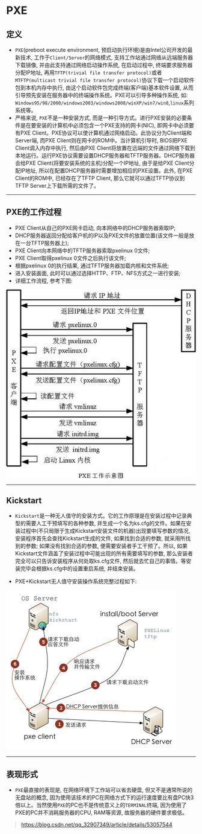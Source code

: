# PXE

## 定义
- `PXE`(preboot execute environment, 预启动执行环境)是由Intel公司开发的最新技术, 工作于`Client/Server`的网络模式, 支持工作站通过网络从远端服务器下载镜像, 并由此支持通过网络启动操作系统, 在启动过程中, 终端要求服务器分配IP地址, 再用`TFTP(trivial file transfer protocol)`或者`MTFTP(multicast trivial file transfer protocol)`协议下载一个启动软件包到本机内存中执行, 由这个启动软件包完成终端(客户端)基本软件设置, 从而引导预先安装在服务器中的终端操作系统。PXE可以引导多种操作系统, 如: `Windows95/98/2000/windows2003/windows2008/winXP/win7/win8`,`linux`系列系统等。
- 严格来说, `PXE`不是一种安装方式, 而是一种引导方式。进行PXE安装的必要条件是在要安装的计算机中必须包含一个PXE支持的网卡(NIC), 即网卡中必须要有PXE Client。PXE协议可以使计算机通过网络启动。此协议分为Client端和Server端, 而PXE Client则在网卡的ROM中。当计算机引导时, BIOS把PXE Client调入内存中执行, 然后由PXE Client将放置在远端的文件通过网络下载到本地运行。运行PXE协议需要设置DHCP服务器和TFTP服务器。DHCP服务器会给PXE Client(将要安装系统的主机)分配一个IP地址, 由于是给PXE Client分配IP地址, 所以在配置DHCP服务器时需要增加相应的PXE设置。此外, 在PXE Client的ROM中, 已经存在了TFTP Client, 那么它就可以通过TFTP协议到TFTP Server上下载所需的文件了。

------

## PXE的工作过程
- PXE Client从自己的PXE网卡启动, 向本网络中的DHCP服务器索取IP;
- DHCP服务器返回分配给客户机的IP以及PXE文件的放置位置(该文件一般是放在一台TFTP服务器上);
- PXE Client向本网络中的TFTP服务器索取pxelinux 0文件;
- PXE Client取得pxelinux 0文件之后执行该文件;
- 根据pxelinux 0的执行结果, 通过TFTP服务器加载内核和文件系统;
- 进入安装画面, 此时可以通过选择HTTP、FTP、NFS方式之一进行安装;
- 详细工作流程, 参考下图:

![detailed_workflow][1]



------

## Kickstart
- `Kickstart`是一种无人值守的安装方式。它的工作原理是在安装过程中记录典型的需要人工干预填写的各种参数, 并生成一个名为ks.cfg的文件。如果在安装过程中(不只局限于生成Kickstart安装文件的机器)出现要填写参数的情况, 安装程序首先会查找Kickstart生成的文件, 如果找到合适的参数, 就采用所找到的参数; 如果没有找到合适的参数, 便需要安装者手工干预了。所以, 如果Kickstart文件涵盖了安装过程中可能出现的所有需要填写的参数, 那么安装者完全可以只告诉安装程序从何处取ks.cfg文件, 然后就去忙自己的事情。等安装完毕会根据ks.cfg中的设置重启系统, 并结束安装。

- PXE+Kickstart无人值守安装操作系统完整过程如下:

![PXE+Kickstart][2]

------

## 表现形式
- `PXE`最直接的表现是, 在网络环境下工作站可以省去硬盘, 但又不是通常所说的无盘站的概念, 因为使用该技术的PC在网络方式下的运行速度要比有盘PC快3倍以上。当然使用`PXE`的PC也不是传统意义上的`TERMINAL`终端, 因为使用了PXE的PC并不消耗服务器的CPU, RAM等资源, 故服务器的硬件要求极低。


> https://blog.csdn.net/qq_32907349/article/details/53057544


  [1]: ./images/work.jpg "work.jpg"
  [2]: ./images/PXE+kickstart.jpg "PXE+kickstart.jpg"